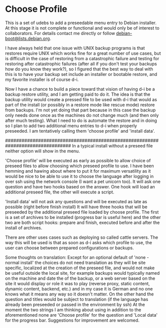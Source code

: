# Choose Profile

This is a set of udebs to add a preseedable menu entry to Debian installer. At
this stage it is not complete or functional and would only be of interest to
collaborators. For details contact me directly or follow
debian-boot@lists.debian.org.

I have always held that one issue with UNIX backup programs is that restores
require UNIX which works fine for a great number of use cases, but is difficult
in the case of restoring from a catastrophic failure and testing for restoring
after catastrophic failures (after all if you don't test your backups how do
you know they work?), so I figured that the best way to deal with this is to
have your backup set include an installer or bootable restore, and my favorite
installer is of course d-i.

Now I have a chance to build a piece toward that vision of having d-i be a
backup restore utility, and I am getting paid to do it. The idea is that the
backup utility would create a pressed file to be used with d-i that would as
part of the install (or possibly in a restore mode like rescue mode) restore
from backups. I'm not yet doing that part because in this case the backup only
needs done once as the machines do not change much (and then only after much
testing). What I need to do is automate the restore and in doing so I plan to
add two additional menu entries to d-i when properly preseeded. I am
tentatively calling them 'choose profile' and 'install data'.

################################################################################
In a typical install without a preseed file neither option will show in the
menu.

'Choose profile' will be executed as early as possible to allow choice of
preseed files to allow choosing which preseed profile to use. I have been
hemming and hawing about where to put it for maximum versatility as it would be
nice to be able to use it to choose the language after logging in over ssh
using the network console (I want a pet unicorn too). It will ask one question
and have two hooks based on the answer. One hook will load an additional
preseed file, the other will execute a script.

'Install data' will not ask any questions and will be executed as late as
possible (right before finish install) It will have three hooks that will be
preseeded by the additional preseed file loaded by choose profile. The first is
a set of archives to be installed (progress bar is useful here) and the other
two are both script hooks: prepare and finish, executed before and after the
install of archives.

There are other uses cases such as deploying so called cattle servers. The way
this will be used is that as soon as d-i asks which profile to use, the user
can choose between prepared configurations or backups.

Some thoughts on translation: Except for an optional default of 'none - normal
install' the choices do not need translation as they will be site specific,
localized at the creation of the preseed file, and would not make be useful
outside the local site, for example backups would typically named on the
machine and date the of the backup, or a web server based on the site it would
display or role it was to play (reverse proxy, static content, dynamic content,
backend, etc.) and in my case it is German and no one knows what it means any
way so it doesn't matter. On the other hand the question and titles would be
subject to translation (if the language has already been preseeded or passed in
the environment by ssh) At the moment the two strings I am thinking about using
in addition to the aforementioned none are 'Choose profile' for the question
and 'Local data' for the progress bar. Suggestions for improvement are welcomed.

